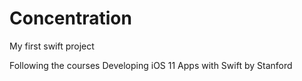 # Concentration
My first swift project

Following the courses Developing iOS 11 Apps with Swift by Stanford
